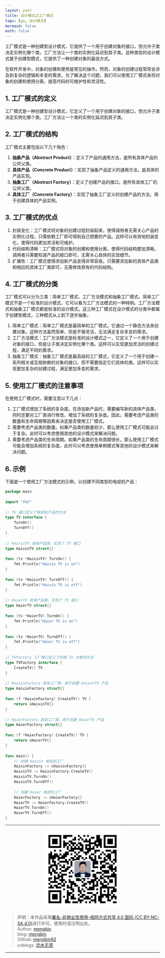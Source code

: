 ```yaml
---
layout: post
title: 设计模式之工厂模式
tags: [go, 设计模式]
mermaid: false
math: false
---  
```


工厂模式是一种创建型设计模式，它提供了一个用于创建对象的接口，但允许子类决定实例化哪个类。工厂方法让一个类的实例化延迟到其子类。这种类型的设计模式属于创建型模式，它提供了一种创建对象的最佳方式。

在软件开发中，对象的创建和使用是常见的操作。然而，对象的创建过程常常会涉及到复杂的逻辑和多变的需求。为了解决这个问题，我们可以使用工厂模式来将对象的创建和使用分离，提高代码的可维护性和灵活性。

## 1. 工厂模式的定义

工厂模式是一种创建型设计模式，它定义了一个用于创建对象的接口，但允许子类决定实例化哪个类。工厂方法让一个类的实例化延迟到其子类。

## 2. 工厂模式的结构

工厂模式主要包括以下几个角色：

1. **抽象产品（Abstract Product）**：定义了产品的通用方法，是所有具体产品的公共父类。
2. **具体产品（Concrete Product）**：实现了抽象产品定义的通用方法，是具体的产品实现。
3. **抽象工厂（Abstract Factory）**：定义了创建产品的接口，是所有具体工厂的公共父类。
4. **具体工厂（Concrete Factory）**：实现了抽象工厂定义的创建产品的方法，用于创建具体的产品实例。

## 3. 工厂模式的优点

1. 封装变化：工厂模式将对象的创建过程封装起来，使得调用者无需关心产品的实例化过程，只需依赖工厂即可得到自己想要的产品。这样可以有效地封装变化，使得代码更加灵活和可维护。
2. 代码结构清晰：工厂模式将对象的创建和使用分离，使得代码结构更加清晰。调用者只需要知道产品的接口即可，无需关心具体的实现细节。
3. 扩展性：工厂模式使得添加新产品变得非常容易。只需要添加新的具体产品类和相应的具体工厂类即可，无需修改原有的代码结构。

## 4. 工厂模式的分类

工厂模式可以分为三类：简单工厂模式、工厂方法模式和抽象工厂模式。简单工厂模式不是一个标准的设计模式，它可以看为工厂方法模式的一种特例。工厂方法模式和抽象工厂模式都是标准的设计模式。这三种工厂模式在设计模式的分类中都属于创建型模式，三种模式从上到下逐步抽象。

1. 简单工厂模式：简单工厂模式是最简单的工厂模式，它通过一个静态方法来创建对象。这种方法虽然简单，但是不够灵活，无法满足复杂多变的需求。
2. 工厂方法模式：工厂方法模式是标准的设计模式之一，它定义了一个用于创建对象的接口，但是让子类决定实例化哪个类。这样可以实现更加灵活的创建过程，满足不同的需求。
3. 抽象工厂模式：抽象工厂模式是最高级的工厂模式，它定义了一个用于创建一系列相关或互相依赖的对象的接口，而不需要指定它们具体的类。这样可以实现更加复杂的创建过程，满足更加多变的需求。

## 5. 使用工厂模式的注意事项

在使用工厂模式时，需要注意以下几点：

1. 工厂模式增加了系统的复杂度。在添加新产品时，需要编写新的具体产品类，同时还要对工厂类进行修改，增加了系统的复杂度。因此，需要考虑产品类的数量和生命周期等因素来决定是否使用工厂模式。
2. 需要考虑产品类的数量。如果产品类的数量较少，那么使用工厂模式可能会过于复杂。此时可以考虑使用其他的设计模式来解决问题。
3. 需要考虑产品类的生命周期。如果产品类的生命周期很长，那么使用工厂模式可能会增加系统的复杂度。此时可以考虑使用单例模式等其他的设计模式来解决问题。

## 6. 示例

下面是一个使用工厂方法模式的示例，以创建不同类型的电视机产品：  

```go
package main

import "fmt"

// TV 接口定义了电视机产品的方法
type TV interface {
	TurnOn()
	TurnOff()
}

// HaixinTV 具体产品类，实现了 TV 接口
type HaixinTV struct{}

func (tv *HaixinTV) TurnOn() {
	fmt.Println("Haixin TV is on")
}

func (tv *HaixinTV) TurnOff() {
	fmt.Println("Haixin TV is off")
}

// HaierTV 具体产品类，实现了 TV 接口
type HaierTV struct{}

func (tv *HaierTV) TurnOn() {
	fmt.Println("Haier TV is on")
}

func (tv *HaierTV) TurnOff() {
	fmt.Println("Haier TV is off")
}

// TVFactory 工厂接口定义了创建 TV 对象的方法
type TVFactory interface {
	CreateTV() TV
}

// HaixinFactory 具体工厂类，用于创建 HaixinTV 产品
type HaixinFactory struct{}

func (f *HaixinFactory) CreateTV() TV {
	return &HaixinTV{}
}

// HaierFactory 具体工厂类，用于创建 HaierTV 产品
type HaierFactory struct{}

func (f *HaierFactory) CreateTV() TV {
	return &HaierTV{}
}

func main() {
	// 创建 Haixin 电视机工厂
	HaixinFactory := &HaixinFactory{}
	HaixinTV := HaixinFactory.CreateTV()
	HaixinTV.TurnOn()
	HaixinTV.TurnOff()

	// 创建 Haier 电视机工厂
	HaierFactory := &HaierFactory{}
	HaierTV := HaierFactory.CreateTV()
	HaierTV.TurnOn()
	HaierTV.TurnOff()
}
```  

---

<div align="center">
  <img src="../img/qrcode_wechat.jpg" alt="孟斯特">
</div>

> 声明：本作品采用[署名-非商业性使用-相同方式共享 4.0 国际 (CC BY-NC-SA 4.0)](https://creativecommons.org/licenses/by-nc-sa/4.0/deed.zh)进行许可，使用时请注明出处。  
> Author: [mengbin](mengbin1992@outlook.com)  
> blog: [mengbin](https://mengbin.top)  
> Github: [mengbin92](https://mengbin92.github.io/)  
> cnblogs: [恋水无意](https://www.cnblogs.com/lianshuiwuyi/)  

---
